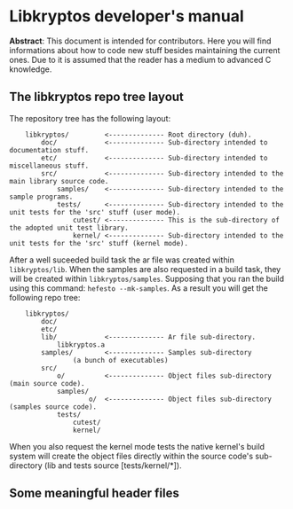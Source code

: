 # Libkryptos developer's manual

**Abstract**: This document is intended for contributors. Here you will find informations about how to code new stuff besides maintaining the current ones.
Due to it is assumed that the reader has a medium to advanced C knowledge.

## The libkryptos repo tree layout

The repository tree has the following layout:

```
    libkryptos/         <-------------- Root directory (duh).
        doc/            <-------------- Sub-directory intended to documentation stuff.
        etc/            <-------------- Sub-directory intended to miscellaneous stuff.
        src/            <-------------- Sub-directory intended to the main library source code.
            samples/    <-------------- Sub-directory intended to the sample programs.
            tests/      <-------------- Sub-directory intended to the unit tests for the 'src' stuff (user mode).
                cutest/ <-------------- This is the sub-directory of the adopted unit test library.
                kernel/ <-------------- Sub-directory intended to the unit tests for the 'src' stuff (kernel mode).
```

After a well suceeded build task the ar file was created within ``libkryptos/lib``. When the samples are also requested in a build task, they will be
created within ``libkryptos/samples``. Supposing that you ran the build using this command: ``hefesto --mk-samples``. As a result you will get the
following repo tree:

```
    libkryptos/
        doc/
        etc/
        lib/            <-------------- Ar file sub-directory.
            libkryptos.a
        samples/        <-------------- Samples sub-directory
                (a bunch of executables)
        src/
            o/          <-------------- Object files sub-directory (main source code).
            samples/
                    o/  <-------------- Object files sub-directory (samples source code).
            tests/
                cutest/
                kernel/
```

When you also request the kernel mode tests the native kernel's build system will create the object files directly within the source code's sub-directory
(lib and tests source [tests/kernel/*]).

## Some meaningful header files


